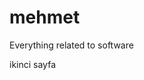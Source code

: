 # mehmet
Everything related to software
<html lang="tr">
<head>
<meta http-equiv="Content-Type" content="text/html; Charset=UTF-8" />
<title>GoodBarber | iOS ve Android uygulamalarınızı en iyi uygulama...</title>
<meta name="description" content="iOS ve Android için kendi mobil uygulamanızı dünyanın en gelişmiş uygulama oluşturucusunu kullanarak yapın. Ücretsiz olarak deneyin ve güzel bir..." />
<meta name="geo.position" content="," />
<meta property="og:url" content="http://tr.goodbarber.com" />
<meta property="og:type" content="website" />
<meta property="og:image" content="http://tr.goodbarber.com/var/style/logo.jpg?v=1448284975" />
<meta property="og:title" content="GoodBarber | iOS ve Android uygulamalarınızı en iyi uygulama..." />
<meta property="og:site_name" content="GoodBarber | iOS ve Android uygulamalarınızı en iyi uygulama..." />
<meta property="og:description" content="iOS ve Android için kendi mobil uygulamanızı dünyanın en gelişmiş uygulama oluşturucusunu kullanarak yapın. Ücretsiz olarak deneyin ve güzel bir..." />
<meta property="twitter:card" content="summary_large_image" />
<meta property="twitter:title" content="GoodBarber | iOS ve Android uygulamalarınızı en iyi uygulama..." />
<meta property="twitter:image" content="http://tr.goodbarber.com/var/style/logo.jpg?v=1448284975" />
<meta property="twitter:site" content="@goodbarber" />
<meta property="twitter:creator" content="@goodbarber" />
<meta property="twitter:description" content="iOS ve Android için kendi mobil uygulamanızı dünyanın en gelişmiş uygulama oluşturucusunu kullanarak yapın. Ücretsiz olarak deneyin ve güzel bir..." />
<meta name="p:domain_verify" content="4feb5d3c8d280ff5c26cd22ebfcf7630" />
<meta name="p:domain_verify" content="7fee5ca6d730026d99221cf745e0297d" />
<meta name="inmobi-site-verification" content="d6d4a537849759307b6ba4763b96884d" />
<meta name="bitly-verification" content="fe9b8e530666"/>
<meta name="viewport" content="width=device-width, initial-scale=1.0, maximum-scale=1.0, minimal-ui" />
ikinci sayfa 


<head>
    <script type="text/javascript">
  window.PRODUCT_NAMESPACE = 'hackerrank'
  window.APP_METRIC_TRACKING_ENABLED = false
  if ((window.PRODUCT_NAMESPACE == 'hackerrank' || window.PRODUCT_NAMESPACE == 'hackerrankx') && (Math.floor(Math.random() * 2) + 1) == 1) {
    window.APP_METRIC_TRACKING_ENABLED = true
  }
   window.PERF_METRICS = {
    tracked_initial_view_load_tti: {},
    tracked_view_load_tti: {}
  }
</script>
<!-- jsCookies -->
<script type="text/javascript">
  if("undefined"==typeof jsCookies)var jsCookies={get:function(c_name){if(document.cookie.length>0){var c_start=document.cookie.indexOf(c_name+"=");if(-1!=c_start){c_start=c_start+c_name.length+1;var c_end=document.cookie.indexOf(";",c_start);return-1==c_end&&(c_end=document.cookie.length),unescape(document.cookie.substring(c_start,c_end))}}return""},set:function(c_name,value,expiredays,expirehours,expiremins,expiresecs){var exdate=new Date;exdate.setDate(exdate.getDate()+(expiredays||0)),exdate.setHours(exdate.getHours()+(expirehours||0)),exdate.setMinutes(exdate.getMinutes()+(expiremins||0)),exdate.setSeconds(exdate.getSeconds()+(expiresecs||0));var set_expire_time=!(null==expiredays&&null==expiresecs&&null==expiremins&&null==expirehours);document.cookie=c_name+"="+escape(value)+"; path=/"+(0==set_expire_time?"":"; expires="+exdate.toUTCString())},check:function(c_name){return c_name=jsCookies.get(c_name),null!=c_name&&""!=c_name?!0:!1},destroy:function(c_name){var exdate=new Date;document.cookie=c_name+"=''; path=/; expires="+exdate.toUTCString()}};
</script>

<script type="text/javascript">
  !function(){function getRandRange(min,max){return parseInt(Math.random()*(max-min))+min}function getRandChar(){var offset=getRandRange(0,35);return offset>25?(offset-26).toString():String.fromCharCode(97+offset)}function makeId(length){for(var text="",i=0;length>i;i++)text+=getRandChar();return text}function setSessionId(){key="session_id";var session_key=jsCookies.get(key);session_key?jsCookies.set(key,session_key,null,2):(epoch=(new Date).getTime(),rand_id=makeId(8),jsCookies.set(key,rand_id+"-"+epoch.toString(),null,2)),setTimeout(setSessionId,6e4)}setSessionId()}();
</script>

<!-- CDN Failsafe -->
<script type="text/javascript">!function(window){function sendRequest(url,callback,postData,error_callback){var req=createXMLHTTPObject();req&&(req.open("GET",url,!0),req.onreadystatechange=function(){return 4==req.readyState?200!=req.status&&304!=req.status?void error_callback(req):void callback(req):void 0},4!=req.readyState&&req.send(postData))}function createXMLHTTPObject(){for(var xmlhttp=!1,i=0;i<XMLHttpFactories.length;i++){try{xmlhttp=XMLHttpFactories[i]()}catch(e){continue}break}return xmlhttp}function set_CDN_URL(url){url===default_cdn&&null!=reload_timer&&clearTimeout(reload_timer),jsCookies.get("cdn_url")||(url!=default_cdn?cookieTimer=setTimeout(function(){jsCookies.set("cdn_url",url,0,1),reload_page(5e3)},250):(cookieTimer&&(clearTimeout(cookieTimer),cookieTimer=null),jsCookies.set("cdn_url",url,0,1)))}function reload_page(reload_interval){reload_timer=setTimeout(function(){jsCookies.set("cdn_url_switched","true",0,0,15),window.document.location.reload()},reload_interval)}function CDNBench(url){this.url=url,this.rateCDN=function(){var url=this.url,timestamp=(new Date).getTime(),success_callback=function(req){set_CDN_URL(url),console.log("timetaken for "+url+" is "+((new Date).getTime()-timestamp)+" milliseconds")},error_callback=function(req){console.log("unable to reach "+url)};sendRequest("https://"+url+"/lib/checkcdn.js?_="+Math.floor(Math.random()*Math.pow(10,15)),success_callback,null,error_callback)}}function rate_cdn(){for(var cdn_urls=["d3keuzeb2crhkn.cloudfront.net","hrcdn.net"],i=0;i<cdn_urls.length;i++)new CDNBench(cdn_urls[i]).rateCDN()}var XMLHttpFactories=[function(){return new XMLHttpRequest},function(){return new ActiveXObject("Msxml2.XMLHTTP")},function(){return new ActiveXObject("Msxml3.XMLHTTP")},function(){return new ActiveXObject("Microsoft.XMLHTTP")}];jsCookies=window.jsCookies;var default_cdn="d3keuzeb2crhkn.cloudfront.net",cookieTimer=null,reload_timer=null;jsCookies.get("cdn_url")||rate_cdn()}(window);</script>

<!-- DNS Prefetch -->
<link rel="dns-prefetch" href="//hrcdn.net">
<link rel="dns-prefetch" href="//d3keuzeb2crhkn.cloudfront.net">
<link rel="dns-prefetch" href="//notifications.hackerrank.com">
<link rel="dns-prefetch" href="//api.mixpanel.com">
<link rel="dns-prefetch" href="//heapanalytics.com">
<link rel="dns-prefetch" href="//metrics.hackerrank.com">

